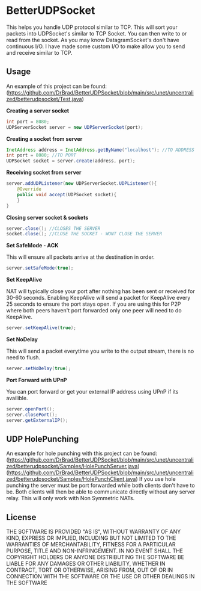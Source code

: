 BetterUDPSocket
========


This helps you handle UDP protocol similar to TCP. This will sort your packets into UDPSocket's similar to TCP Socket. You can then write to or read from the socket.
As you may know DatagramSocket's don't have continuous I/O. I have made some custom I/O to make allow you to send and receive similar to TCP.

Usage
-----
An example of this project can be found: (https://github.com/DrBrad/BetterUDPSocket/blob/main/src/unet/uncentralized/betterudpsocket/Test.java)

**Creating a server socket**
```Java
int port = 8080;
UDPServerSocket server = new UDPServerSocket(port);
```

**Creating a socket from server**
```Java
InetAddress address = InetAddress.getByName("localhost"); //TO ADDRESS
int port = 8080; //TO PORT
UDPSocket socket = server.create(address, port);
```

**Receiving socket from server**
```Java
server.addUDPListener(new UDPServerSocket.UDPListener(){
    @Override
    public void accept(UDPSocket socket){
    }
}
```

**Closing server socket & sockets**
```Java
server.close(); //CLOSES THE SERVER
socket.close(); //CLOSE THE SOCKET - WONT CLOSE THE SERVER
```

**Set SafeMode - ACK**

This will ensure all packets arrive at the destination in order.
```Java
server.setSafeMode(true);
```

**Set KeepAlive**

NAT will typically close your port after nothing has been sent or received for 30-60 seconds. Enabling KeepAlive will send a packet for KeepAlive every 25 seconds to ensure the port stays open. If you are using this for P2P where both peers haven't port forwarded only one peer will need to do KeepAlive.
```Java
server.setKeepAlive(true);
```

**Set NoDelay**

This will send a packet everytime you write to the output stream, there is no need to flush.
```Java
server.setNoDelay(true);
```

**Port Forward with UPnP**

You can port forward or get your external IP address using UPnP if its availible.
```Java
server.openPort();
server.closePort();
server.getExternalIP();
```

UDP HolePunching
-----
An example for hole punching with this project can be found:
(https://github.com/DrBrad/BetterUDPSocket/blob/main/src/unet/uncentralized/betterudpsocket/Samples/HolePunchServer.java)
(https://github.com/DrBrad/BetterUDPSocket/blob/main/src/unet/uncentralized/betterudpsocket/Samples/HolePunchClient.java)
If you use hole punching the server must be port forwarded while both clients don't have to be. Both clients will then be able to communicate directly without any server relay. This will only work with Non Symmetric NATs.


License
-----------
THE SOFTWARE IS PROVIDED "AS IS", WITHOUT WARRANTY OF ANY KIND, EXPRESS OR IMPLIED, INCLUDING BUT NOT LIMITED TO THE WARRANTIES OF MERCHANTABILITY, FITNESS FOR A PARTICULAR PURPOSE, TITLE AND NON-INFRINGEMENT. IN NO EVENT SHALL THE COPYRIGHT HOLDERS OR ANYONE DISTRIBUTING THE SOFTWARE BE LIABLE FOR ANY DAMAGES OR OTHER LIABILITY, WHETHER IN CONTRACT, TORT OR OTHERWISE, ARISING FROM, OUT OF OR IN CONNECTION WITH THE SOFTWARE OR THE USE OR OTHER DEALINGS IN THE SOFTWARE
